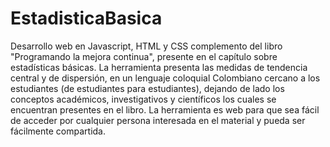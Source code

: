 # EstadisticaBasica

Desarrollo web en Javascript, HTML y CSS complemento del libro "Programando la mejora continua", presente en el capítulo sobre estadísticas básicas.
La herramienta presenta las medidas de tendencia central y de dispersión, en un lenguaje coloquial Colombiano cercano a los estudiantes (de estudiantes para estudiantes), dejando de lado los conceptos académicos, investigativos y científicos los cuales se encuentran presentes en el libro.
La herramienta es web para que sea fácil de acceder por cualquier persona interesada en el material y pueda ser fácilmente compartida.
